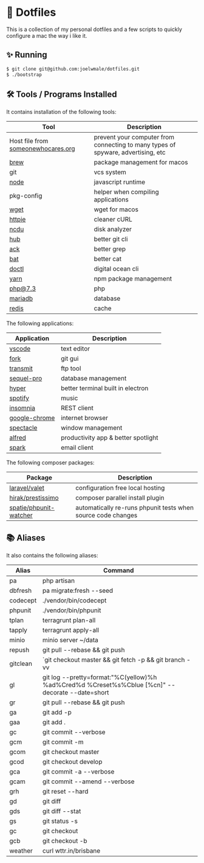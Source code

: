 # 🚀 Dotfiles

This is a collection of my personal dotfiles and a few scripts to quickly configure a mac the way i like it.

## ✨ Running

```bash
$ git clone git@github.com:joelwmale/dotfiles.git
$ ./bootstrap
```

## 🛠 Tools / Programs Installed

It contains installation of the following tools:

| Tool                                                                     | Description                                                                      |
| ------------------------------------------------------------------------ | -------------------------------------------------------------------------------- |
| Host file from [someonewhocares.org](https://someonewhocares.org/hosts/) | prevent your computer from connecting to many types of spyware, advertising, etc |
| [brew](https://brew.sh)                                                  | package management for macos                                                     |
| git                                                                      | vcs system                                                                       |
| [node](https://nodejs.org)                                               | javascript runtime                                                               |
| pkg-config                                                               | helper when compiling applications                                               |
| [wget](https://formulae.brew.sh/formula/wget)                            | wget for macos                                                                   |
| [httpie](https://httpie.org/)                                            | cleaner cURL                                                                     |
| [ncdu](https://github.com/rofl0r/ncdu)                                   | disk analyzer                                                                    |
| [hub](https://hub.github.com/)                                           | better git cli                                                                   |
| [ack](https://beyondgrep.com/)                                           | better grep                                                                      |
| [bat](https://github.com/sharkdp/bat)                                    | better cat                                                                       |
| [doctl](https://github.com/digitalocean/doctl)                           | digital ocean cli                                                                |
| [yarn](https://github.com/yarnpkg/yarn)                                  | npm package management                                                           |
| [php@7.3](https://php.net/)                                              | php                                                                              |
| [mariadb](https://mariadb.org/)                                          | database                                                                         |
| [redis](https://redis.io/)                                               | cache                                                                            |

The following applications:

| Application                                     | Description                         |
| ----------------------------------------------- | ----------------------------------- |
| [vscode](https://code.visualstudio.com/)        | text editor                         |
| [fork](https://git-fork.com/)                   | git gui                             |
| [transmit](https://panic.com/transmit/)         | ftp tool                            |
| [sequel-pro](https://www.sequelpro.com/)        | database management                 |
| [hyper](https://hyper.is/)                      | better terminal built in electron   |
| [spotify](https://www.spotify.com/au/)          | music                               |
| [insomnia](https://insomnia.rest/)              | REST client                         |
| [google-chrome](https://www.google.com/chrome/) | internet browser                    |
| [spectacle](https://www.spectacleapp.com/)      | window management                   |
| [alfred](https://www.alfredapp.com/)            | productivity app & better spotlight |
| [spark](https://sparkmailapp.com/)              | email client                        |

The following composer packages:

| Package                                                             | Description                                                  |
| ------------------------------------------------------------------- | ------------------------------------------------------------ |
| [laravel/valet](https://laravel.com/docs/5.8/valet)                 | configuration free local hosting                             |
| [hirak/prestissimo](https://github.com/hirak/prestissimo)           | composer parallel install plugin                             |
| [spatie/phpunit-watcher](https://github.com/spatie/phpunit-watcher) | automatically re-runs phpunit tests when source code changes |

## 📚 Aliases

It also contains the following aliases:

| Alias    | Command                                                                                                   |
| -------- | --------------------------------------------------------------------------------------------------------- |
| pa       | php artisan                                                                                               |
| dbfresh  | pa migrate:fresh --seed                                                                                   |
| codecept | ./vendor/bin/codecept                                                                                     |
| phpunit  | ./vendor/bin/phpunit                                                                                      |
| tplan    | terragrunt plan-all                                                                                       |
| tapply   | terragrunt apply-all                                                                                      |
| minio    | minio server ~/data                                                                                       |
| repush   | git pull --rebase && git push                                                                             |
| gitclean | `git checkout master && git fetch -p && git branch -vv | awk '/: gone]/{print $1}' | xargs git branch -d` |
| gl       | git log --pretty=format:"%C(yellow)%h %ad%Cred%d %Creset%s%Cblue [%cn]" --decorate --date=short           |
| gr       | git pull --rebase && git push                                                                             |
| ga       | git add -p                                                                                                |
| gaa      | git add .                                                                                                 |
| gc       | git commit --verbose                                                                                      |
| gcm      | git commit -m                                                                                             |
| gcom     | git checkout master                                                                                       |
| gcod     | git checkout develop                                                                                      |
| gca      | git commit -a --verbose                                                                                   |
| gcam     | git commit --amend --verbose                                                                              |
| grh      | git reset --hard                                                                                          |
| gd       | git diff                                                                                                  |
| gds      | git diff --stat                                                                                           |
| gs       | git status -s                                                                                             |
| gc       | git checkout                                                                                              |
| gcb      | git checkout -b                                                                                           |
| weather  | curl wttr.in/brisbane                                                                                     |